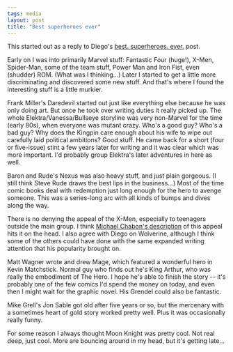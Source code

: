 ```yaml
---
tags: media
layout: post
title: "Best superheroes ever"
---
```




This started out as a reply to Diego's <a href="http://www.dynamicobjects.com/d2r/archives/002652.html">best. superheroes. ever.</a> post.

<p>Early on I was into primarily Marvel stuff: Fantastic Four (huge!), X-Men, Spider-Man, some of the team stuff, Power Man and Iron Fist, even (shudder) ROM. (What was I thinking...) Later I started to get a little more discriminating and discovered some new stuff. And that's where I found the interesting stuff is a little murkier.</p>

<p>Frank Miller's Daredevil started out just like everything else because he was only doing art. But once he took over writing duties it really picked up. The whole Elektra/Vanessa/Bullseye storyline was very non-Marvel for the time (early 80s), when everyone was mutant crazy. Who's a good guy? Who's a bad guy? Why does the Kingpin care enough about his wife to wipe out carefully laid political ambitions? Good stuff. He came back for a short (four or five-issue) stint a few years later for writing and it was clear which was more important. I'd probably group Elektra's later adventures in here as well.</p>

<p>Baron and Rude's Nexus was also heavy stuff, and just plain gorgeous. (I still think Steve Rude draws the best lips in the business...) Most of the time comic books deal with redemption just long enough for the hero to avenge someone. This was a series-long arc with all kinds of bumps and dives along the way.</p>

<p>There is no denying the appeal of the X-Men, especially to teenagers outside the main group. I think <a href="http://www.michaelchabon.com/X-Men.html">Michael Chabon's description</a> of this appeal hits it on the head. I also agree with Diego on Wolverine, although I think some of the others could have done with the same expanded writing attention that his popularity brought on.</p>

<p>Matt Wagner wrote and drew Mage, which featured a wonderful hero in Kevin Matchstick. Normal guy who finds out he's King Arthur, who was really the embodiment of The Hero. I hope he's able to finish the story -- it's probably one of the few comics I'd spend the money on today, and even then I might wait for the graphic novel. His Grendel could also be fantastic.</p>

<p>Mike Grell's Jon Sable got old after five years or so, but the mercenary with a sometimes heart of gold story worked pretty well. Plus it was occasionally really funny.

<p>For some reason I always thought Moon Knight was pretty cool. Not real deep, just cool. More are bouncing around in my head, but it's getting late...</p>


